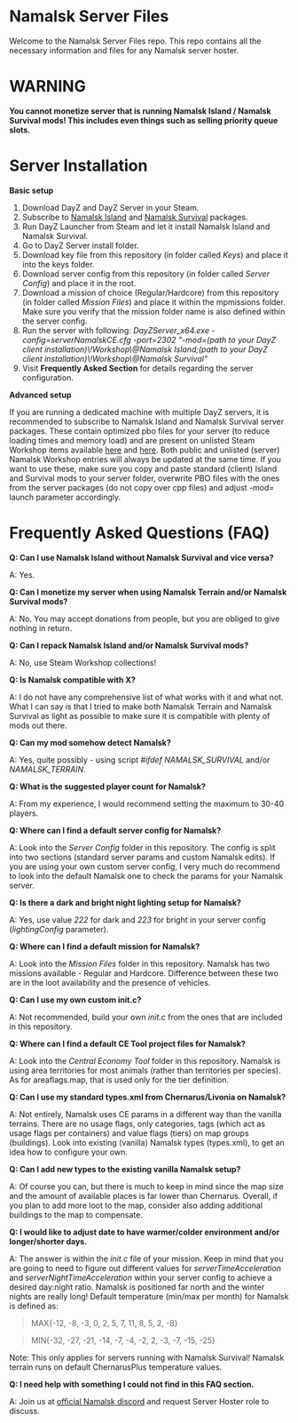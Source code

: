 # Namalsk Server Files
Welcome to the Namalsk Server Files repo.
This repo contains all the necessary information and files for any Namalsk server hoster.

# WARNING
**You cannot monetize server that is running Namalsk Island / Namalsk Survival mods! This includes even things such as selling priority queue slots.**

# Server Installation
**Basic setup**

1. Download DayZ and DayZ Server in your Steam.
2. Subscribe to [Namalsk Island](https://media.tenor.com/images/78ed59c71a9472e868490638d61d23e6/tenor.gif) and [Namalsk Survival](https://media.tenor.com/images/78ed59c71a9472e868490638d61d23e6/tenor.gif) packages.
3. Run DayZ Launcher from Steam and let it install Namalsk Island and Namalsk Survival.
4. Go to DayZ Server install folder.
5. Download key file from this repository (in folder called *Keys*) and place it into the keys folder.
9. Download server config from this repository (in folder called *Server Config*) and place it in the root.
7. Download a mission of choice (Regular/Hardcore) from this repository (in folder called *Mission Files*) and place it within the mpmissions folder. Make sure you verify that the mission folder name is also defined within the server config.
8. Run the server with following: *DayZServer_x64.exe -config=serverNamalskCE.cfg -port=2302 "-mod=(path to your DayZ client installation)\\!Workshop\\@Namalsk Island;(path to your DayZ client installation)\\!Workshop\\@Namalsk Survival"*
9. Visit **Frequently Asked Section** for details regarding the server configuration.

**Advanced setup**

If you are running a dedicated machine with multiple DayZ servers, it is recommended to subscribe to Namalsk Island and Namalsk Survival server packages. These contain optimized pbo files for your server (to reduce loading times and memory load) and are present on unlisted Steam Workshop items available [here](https://media.tenor.com/images/78ed59c71a9472e868490638d61d23e6/tenor.gif) and [here](https://media.tenor.com/images/78ed59c71a9472e868490638d61d23e6/tenor.gif). Both public and unlisted (server) Namalsk Workshop entries will always be updated at the same time. If you want to use these, make sure you copy and paste standard (client) Island and Survival mods to your server folder, overwrite PBO files with the ones from the server packages (do not copy over cpp files) and adjust -mod= launch parameter accordingly.

# Frequently Asked Questions (FAQ)
**Q: Can I use Namalsk Island without Namalsk Survival and vice versa?**

A: Yes.

**Q: Can I monetize my server when using Namalsk Terrain and/or Namalsk Survival mods?**

A: No. You may accept donations from people, but you are obliged to give nothing in return.

**Q: Can I repack Namalsk Island and/or Namalsk Survival mods?**

A: No, use Steam Workshop collections!

**Q: Is Namalsk compatible with X?**

A: I do not have any comprehensive list of what works with it and what not. What I can say is that I tried to make both Namalsk Terrain and Namalsk Survival as light as possible to make sure it is compatible with plenty of mods out there.

**Q: Can my mod somehow detect Namalsk?**

A: Yes, quite possibly - using script *#ifdef NAMALSK_SURVIVAL* and/or *NAMALSK_TERRAIN*.

**Q: What is the suggested player count for Namalsk?**

A: From my experience, I would recommend setting the maximum to 30-40 players.

**Q: Where can I find a default server config for Namalsk?**

A: Look into the *Server Config* folder in this repository. The config is split into two sections (standard server params and custom Namalsk edits). If you are using your own custom server config, I very much do recommend to look into the default Namalsk one to check the params for your Namalsk server.

**Q: Is there a dark and bright night lighting setup for Namalsk?**

A: Yes, use value *222* for dark and *223* for bright in your server config (*lightingConfig* parameter).

**Q: Where can I find a default mission for Namalsk?**

A: Look into the *Mission Files* folder in this repository. Namalsk has two missions available - Regular and Hardcore. Difference between these two are in the loot availability and the presence of vehicles.

**Q: Can I use my own custom init.c?**

A: Not recommended, build your own *init.c* from the ones that are included in this repository.

**Q: Where can I find a default CE Tool project files for Namalsk?**

A: Look into the *Central Economy Tool* folder in this repository. Namalsk is using area territories for most animals (rather than territories per species). As for areaflags.map, that is used only for the tier definition.

**Q: Can I use my standard types.xml from Chernarus/Livonia on Namalsk?**

A: Not entirely, Namalsk uses CE params in a different way than the vanilla terrains. There are no usage flags, only categories, tags (which act as usage flags per containers) and value flags (tiers) on map groups (buildings). Look into existing (vanilla) Namalsk types (types.xml), to get an idea how to configure your own.

**Q: Can I add new types to the existing vanilla Namalsk setup?**

A: Of course you can, but there is much to keep in mind since the map size and the amount of available places is far lower than Chernarus. Overall, if you plan to add more loot to the map, consider also adding additional buildings to the map to compensate.

**Q: I would like to adjust date to have warmer/colder environment and/or longer/shorter days.**

A: The answer is within the *init.c* file of your mission. Keep in mind that you are going to need to figure out different values for *serverTimeAcceleration* and *serverNightTimeAcceleration* within your server config to achieve a desired day:night ratio. Namalsk is positioned far north and the winter nights are really long!
Default temperature (min/max per month) for Namalsk is defined as:

> MAX{-12,  -8,  -3,   0,   2,   5,   7,  11,   8,   5,   2,  -8}

> MIN{-32, -27, -21, -14,  -7,  -4,  -2,   2,  -3,  -7, -15, -25}

Note: This only applies for servers running with Namalsk Survival! Namalsk terrain runs on default ChernarusPlus temperature values.

**Q: I need help with something I could not find in this FAQ section.**

A: Join us at [official Namalsk discord](https://discord.com/invite/gK7HRDN) and request Server Hoster role to discuss.
